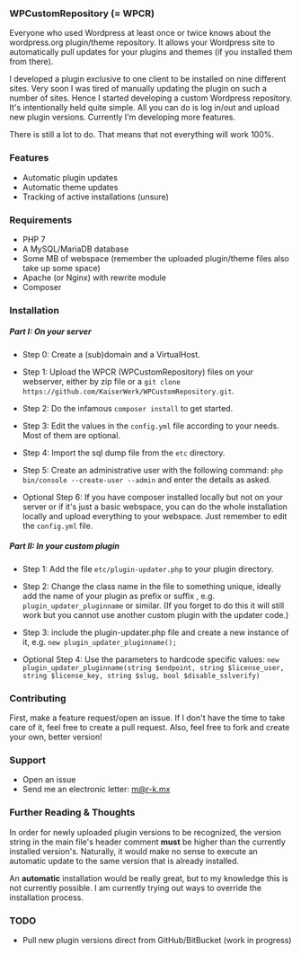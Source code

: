 ### WPCustomRepository (= WPCR)

Everyone who used Wordpress at least once or twice knows about the wordpress.org plugin/theme repository. It allows your Wordpress site to automatically pull updates for your plugins and themes (if you installed them from there).

I developed a plugin exclusive to one client to be installed on nine different sites. Very soon I was tired of manually updating the plugin on such a number of sites. Hence I started developing a custom Wordpress repository. It's intentionally held quite simple. All you can do is log in/out and upload new plugin versions. Currently I'm developing more features.

There is still a lot to do. That means that not everything will work 100%.

### Features

* Automatic plugin updates
* Automatic theme updates
* Tracking of active installations (unsure)

### Requirements
* PHP 7
* A MySQL/MariaDB database
* Some MB of webspace (remember the uploaded plugin/theme files also take up some space)
* Apache (or Nginx) with rewrite module
* Composer

### Installation
##### Part I: On your server

* Step 0: Create a (sub)domain and a VirtualHost.
* Step 1: Upload the WPCR (WPCustomRepository) files on your webserver, either by zip file or a `git clone https://github.com/KaiserWerk/WPCustomRepository.git`.
* Step 2: Do the infamous `composer install` to get started.
* Step 3: Edit the values in the `config.yml` file according to your needs. Most of them are optional.
* Step 4: Import the sql dump file from the `etc` directory.
* Step 5: Create an administrative user with the following command: `php bin/console --create-user --admin` and enter the details as asked.

* Optional Step 6: If you have composer installed locally but not on your server or if it's just a basic webspace, you can do the whole installation locally and upload everything to your webspace. Just remember to edit the `config.yml` file.

##### Part II: In your custom plugin

* Step 1: Add the file `etc/plugin-updater.php` to your plugin directory.
* Step 2: Change the class name in the file to something unique, ideally add the name of your plugin as prefix or suffix , e.g. `plugin_updater_pluginname` or similar. (If you forget to do this it will still work but you cannot use another custom plugin with the updater code.)
* Step 3: include the plugin-updater.php file and create a new instance of it, e.g. `new plugin_updater_pluginname();`

* Optional Step 4: Use the parameters to hardcode specific values: `new plugin_updater_pluginname(string $endpoint, string $license_user, string $license_key, string $slug, bool $disable_sslverify)`

### Contributing
First, make a feature request/open an issue. If I don't have the time to take care of it, feel free to create a pull request. Also, feel free to fork and create your own, better version!

### Support

* Open an issue
* Send me an electronic letter: m@r-k.mx

### Further Reading & Thoughts

In order for newly uploaded plugin versions to be recognized, the version string in the main file's header comment **must** be higher than the currently installed version's. Naturally, it would make no sense to execute an automatic update to the same version that is already installed.

An **automatic** installation would be really great, but to my knowledge this is not currently possible. I am currently trying out ways to override the installation process.

### TODO
* Pull new plugin versions direct from GitHub/BitBucket (work in progress)
